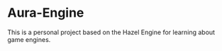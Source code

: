 # Aura-Engine
This is a personal project based on the Hazel Engine for learning about game engines.
